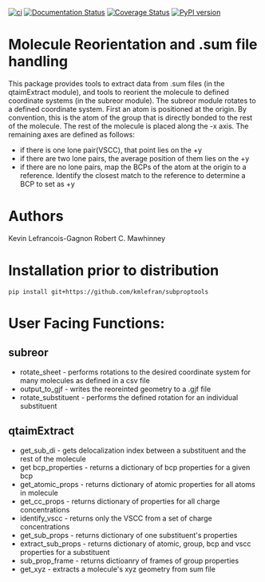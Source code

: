 
[![ci](https://github.com/kmlefran/subproptools/actions/workflows/ci.yml/badge.svg)](https://github.com/kmlefran/subproptools/actions/workflows/ci.yml)
[![Documentation Status](https://readthedocs.org/projects/subproptools/badge/?version=latest)](https://subproptools.readthedocs.io/en/latest/?badge=latest)
[![Coverage Status](https://coveralls.io/repos/github/kmlefran/subproptools/badge.svg?branch=main)](https://coveralls.io/github/kmlefran/subproptools?branch=main)
[![PyPI version](https://pypi.org/project/subproptools/)](https://pypi.org/project/subproptools/)
# Molecule Reorientation and .sum file handling

This package provides tools to extract data from .sum files (in the qtaimExtract module), and tools to reorient the molecule to defined coordinate systems (in the subreor module). The subreor module rotates to a defined coordinate system. First an atom is positioned at the origin. By convention, this is the atom of the group that is directly bonded to the rest of the molecule. The rest of the molecule is placed along the -x axis. The remaining axes are defined as follows:
* if there is one lone pair(VSCC), that point lies on the +y
* if there are two lone pairs, the average position of them lies on the +y
* if there are no lone pairs, map the BCPs of the atom at the origin to a reference. Identify the closest match to the reference to determine a BCP to set as +y

# Authors
Kevin Lefrancois-Gagnon
Robert C. Mawhinney

# Installation prior to distribution
```
pip install git+https://github.com/kmlefran/subproptools
```

# User Facing Functions:
## subreor
* rotate_sheet - performs rotations to the desired coordinate system for many molecules as defined in a csv file
* output_to_gjf - writes the reoreinted geometry to a .gjf file
* rotate_substituent - performs the defined rotation for an individual substituent

## qtaimExtract
* get_sub_di - gets delocalization index between a substituent and the rest of the molecule
* get bcp_properties - returns a dictionary of bcp properties for a given bcp
* get_atomic_props - returns dictionary of atomic properties for all atoms in molecule
* get_cc_props - returns dictionary of properties for all charge concentrations
* identify_vscc - returns only the VSCC from a set of charge concentrations
* get_sub_props - returns dictionary of one substituent's properties
* extract_sub_props - returns dictionary of atomic, group, bcp and vscc properties for a substituent
* sub_prop_frame - returns dictioanry of frames of group properties
* get_xyz - extracts a molecule's xyz geometry from sum file
